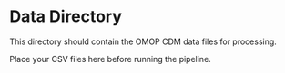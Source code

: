 # Data Directory

This directory should contain the OMOP CDM data files for processing.

Place your CSV files here before running the pipeline.
